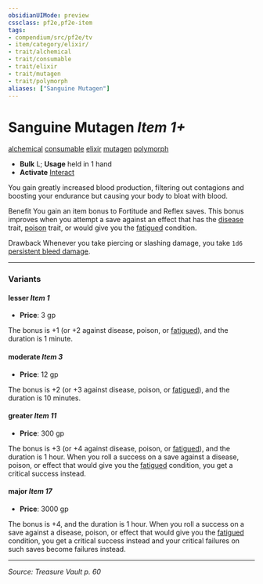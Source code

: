 ```yaml
---
obsidianUIMode: preview
cssclass: pf2e,pf2e-item
tags:
- compendium/src/pf2e/tv
- item/category/elixir/
- trait/alchemical
- trait/consumable
- trait/elixir
- trait/mutagen
- trait/polymorph
aliases: ["Sanguine Mutagen"]
---
```

# Sanguine Mutagen *Item 1+*  
[alchemical](alchemical.md "Alchemical Item Trait")  [consumable](consumable.md "Consumable Item Trait")  [elixir](elixir.md "Elixir Item Trait")  [mutagen](mutagen.md "Mutagen Item Trait")  [polymorph](polymorph.md "Polymorph Effect Trait")  

- **Bulk** L; **Usage** held in 1 hand
- **Activate** [Interact](interact.md)

You gain greatly increased blood production, filtering out contagions and boosting your endurance but causing your body to bloat with blood.

Benefit You gain an item bonus to Fortitude and Reflex saves. This bonus improves when you attempt a save against an effect that has the [disease](Reference/Rules/Traits/disease.md "Disease Effect Trait") trait, [poison](Reference/Rules/Traits/poison.md "Poison Effect Trait") trait, or would give you the [fatigued](conditions.md#Fatigued) condition.

Drawback Whenever you take piercing or slashing damage, you take `1d6` [persistent bleed damage](conditions.md#Persistent%20Damage).

---

### Variants

#### lesser *Item 1*

- **Price**: 3 gp

The bonus is +1 (or +2 against disease, poison, or [fatigued](conditions.md#Fatigued)), and the duration is 1 minute.

#### moderate *Item 3*

- **Price**: 12 gp

The bonus is +2 (or +3 against disease, poison, or [fatigued](conditions.md#Fatigued)), and the duration is 10 minutes.

#### greater *Item 11*

- **Price**: 300 gp

The bonus is +3 (or +4 against disease, poison, or [fatigued](conditions.md#Fatigued)), and the duration is 1 hour. When you roll a success on a save against a disease, poison, or effect that would give you the [fatigued](conditions.md#Fatigued) condition, you get a critical success instead.

#### major *Item 17*

- **Price**: 3000 gp

The bonus is +4, and the duration is 1 hour. When you roll a success on a save against a disease, poison, or effect that would give you the [fatigued](conditions.md#Fatigued) condition, you get a critical success instead and your critical failures on such saves become failures instead.

---
*Source: Treasure Vault p. 60*